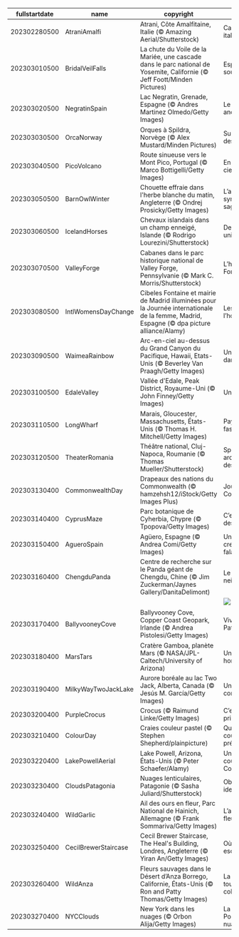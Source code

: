 |fullstartdate|name|copyright|title|image|
|--|--|--|--|--|
202302280500|AtraniAmalfi|Atrani, Côte Amalfitaine, Italie (© Amazing Aerial/Shutterstock)|Carte postale italienne|![](/fr-CA/2023/03/202302280500AtraniAmalfi.jpg)|
202303010500|BridalVeilFalls|La chute du Voile de la Mariée, une cascade dans le parc national de Yosemite, Californie (© Jeff Foott/Minden Pictures)|Esprit du vent soufflant|![](/fr-CA/2023/03/202303010500BridalVeilFalls.jpg)|
202303020500|NegratinSpain|Lac Negratin, Grenade, Espagne (© Andres Martinez Olmedo/Getty Images)|Le Colorado andalou|![](/fr-CA/2023/03/202303020500NegratinSpain.jpg)|
202303030500|OrcaNorway|Orques à Spildra, Norvège (© Alex Mustard/Minden Pictures)|Superprédateurs des mers|![](/fr-CA/2023/03/202303030500OrcaNorway.jpg)|
202303040500|PicoVolcano|Route sinueuse vers le Mont Pico, Portugal (© Marco Bottigelli/Getty Images)|En route vers le ciel|![](/fr-CA/2023/03/202303040500PicoVolcano.jpg)|
202303050500|BarnOwlWinter|Chouette effraie dans l'herbe blanche du matin, Angleterre (© Ondrej Prosicky/Getty Images)|L’animal symbole de la sagesse|![](/fr-CA/2023/03/202303050500BarnOwlWinter.jpg)|
202303060500|IcelandHorses|Chevaux islandais dans un champ enneigé, Islande (© Rodrigo Lourezini/Shutterstock)|Des chevaux uniques|![](/fr-CA/2023/03/202303060500IcelandHorses.jpg)|
202303070500|ValleyForge|Cabanes dans le parc historique national de Valley Forge, Pennsylvanie (© Mark C. Morris/Shutterstock)|L’hiver à Valley Forge|![](/fr-CA/2023/03/202303070500ValleyForge.jpg)|
202303080500|IntlWomensDayChange|Cibeles Fontaine et mairie de Madrid illuminées pour la Journée internationale de la femme, Madrid, Espagne (© dpa picture alliance/Alamy)|Les Femmes à l’honneur|![](/fr-CA/2023/03/202303080500IntlWomensDayChange.jpg)|
202303090500|WaimeaRainbow|Arc-en-ciel au-dessus du Grand Canyon du Pacifique, Hawaii, Etats-Unis (© Beverley Van Praagh/Getty Images)|Un arc en ciel dans la brume|![](/fr-CA/2023/03/202303090500WaimeaRainbow.jpg)|
202303100500|EdaleValley|Vallée d'Edale, Peak District, Royaume-Uni (© John Finney/Getty Images)|Un puzzle géant|![](/fr-CA/2023/03/202303100500EdaleValley.jpg)|
202303110500|LongWharf|Marais, Gloucester, Massachusetts, États-Unis (© Thomas H. Mitchell/Getty Images)|Paysage salé fascinant|![](/fr-CA/2023/03/202303110500LongWharf.jpg)|
202303120500|TheaterRomania|Théâtre national, Cluj-Napoca, Roumanie (© Thomas Mueller/Shutterstock)|Splendeur architecturale des Balkans|![](/fr-CA/2023/03/202303120500TheaterRomania.jpg)|
202303130400|CommonwealthDay|Drapeaux des nations du Commonwealth (© hamzehsh12/iStock/Getty Images Plus)|Journée du Commonwealth|![](/fr-CA/2023/03/202303130400CommonwealthDay.jpg)|
202303140400|CyprusMaze|Parc botanique de Cyherbia, Chypre (© Tpopova/Getty Images)|C’est la journée des matheux !|![](/fr-CA/2023/03/202303140400CyprusMaze.jpg)|
202303150400|AgueroSpain|Agüero, Espagne (© Andrea Comi/Getty Images)|Un village au creux des falaises|![](/fr-CA/2023/03/202303150400AgueroSpain.jpg)|
202303160400|ChengduPanda|Centre de recherche sur le Panda géant de Chengdu, Chine (© Jim Zuckerman/Jaynes Gallery/DanitaDelimont)|Le panda des neiges!|![](/fr-CA/2023/03/202303160400ChengduPanda.jpg)|
||||![](/fr-CA/2023/03/.jpg)|
202303170400|BallyvooneyCove|Ballyvooney Cove, Copper Coast Geopark, Irlande (© Andrea Pistolesi/Getty Images)|Vive la Saint Patrick!|![](/fr-CA/2023/03/202303170400BallyvooneyCove.jpg)|
202303180400|MarsTars|Cratère Gamboa, planète Mars (© NASA/JPL-Caltech/University of Arizona)|Un paysage hors du monde|![](/fr-CA/2023/03/202303180400MarsTars.jpg)|
202303190400|MilkyWayTwoJackLake|Aurore boréale au lac Two Jack, Alberta, Canada (© Jesús M. García/Getty Images)|Un paysage de conte de fées|![](/fr-CA/2023/03/202303190400MilkyWayTwoJackLake.jpg)|
202303200400|PurpleCrocus|Crocus (© Raimund Linke/Getty Images)|C’est le printemps!|![](/fr-CA/2023/03/202303200400PurpleCrocus.jpg)|
202303210400|ColourDay|Craies couleur pastel (© Stephen Shepherd/plainpicture)|Quelle est votre couleur préférée?|![](/fr-CA/2023/03/202303210400ColourDay.jpg)|
202303220400|LakePowellAerial|Lake Powell, Arizona, États-Unis (© Peter Schaefer/Alamy)|Un lac aux couleurs su Colorado|![](/fr-CA/2023/03/202303220400LakePowellAerial.jpg)|
202303230400|CloudsPatagonia|Nuages lenticulaires, Patagonie (© Sasha Juliard/Shutterstock)|Objets volants identifiés|![](/fr-CA/2023/03/202303230400CloudsPatagonia.jpg)|
202303240400|WildGarlic|Ail des ours en fleur, Parc National de Hainich, Allemagne (© Frank Sommariva/Getty Images)|L’ail des ours fleurit|![](/fr-CA/2023/03/202303240400WildGarlic.jpg)|
202303250400|CecilBrewerStaircase|Cecil Brewer Staircase, The Heal's Building, Londres, Angleterre (© Yiran An/Getty Images)|Où mènent ces escaliers?|![](/fr-CA/2023/03/202303250400CecilBrewerStaircase.jpg)|
202303260400|WildAnza|Fleurs sauvages dans le Désert d’Anza Borrego, Californie, États-Unis (© Ron and Patty Thomas/Getty Images)|La Nature dans toute sa beauté colorée|![](/fr-CA/2023/03/202303260400WildAnza.jpg)|
202303270400|NYCClouds|New York dans les nuages (© Orbon Alija/Getty Images)|La Grosse Pomme dans les nuages|![](/fr-CA/2023/03/202303270400NYCClouds.jpg)|
